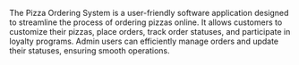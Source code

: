 The Pizza Ordering System is a user-friendly software application designed to streamline the process of ordering pizzas online. It allows customers to customize their pizzas, place orders, track order statuses, and participate in loyalty programs. Admin users can efficiently manage orders and update their statuses, ensuring smooth operations.

